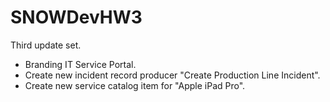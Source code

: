 # SNOWDevHW3

Third update set. 

- Branding IT Service Portal.
- Create new incident record producer "Create Production Line Incident".
- Create new service catalog item for "Apple iPad Pro".
